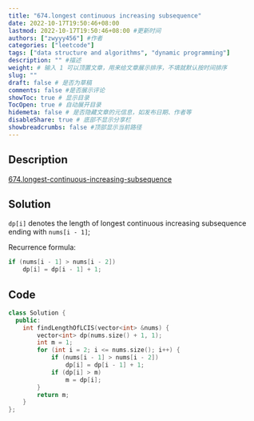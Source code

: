```yaml
---
title: "674.longest continuous increasing subsequence"
date: 2022-10-17T19:50:46+08:00
lastmod: 2022-10-17T19:50:46+08:00 #更新时间
authors: ["zwyyy456"] #作者
categories: ["leetcode"]
tags: ["data structure and algorithms", "dynamic programming"]
description: "" #描述
weight: # 输入 1 可以顶置文章，用来给文章展示排序，不填就默认按时间排序
slug: ""
draft: false # 是否为草稿
comments: false #是否展示评论
showToc: true # 显示目录
TocOpen: true # 自动展开目录
hidemeta: false # 是否隐藏文章的元信息，如发布日期、作者等
disableShare: true # 底部不显示分享栏
showbreadcrumbs: false #顶部显示当前路径
---
```

## Description
[674.longest-continuous-increasing-subsequence](https://leetcode.cn/problems/longest-continuous-increasing-subsequence/submissions/)

## Solution
`dp[i]` denotes the length of longest continuous increasing subsequence ending with `nums[i - 1]`;

Recurrence formula:
```cpp
if (nums[i - 1] > nums[i - 2])
    dp[i] = dp[i - 1] + 1;
```

## Code
```cpp
class Solution {
  public:
    int findLengthOfLCIS(vector<int> &nums) {
        vector<int> dp(nums.size() + 1, 1);
        int m = 1;
        for (int i = 2; i <= nums.size(); i++) {
            if (nums[i - 1] > nums[i - 2])
                dp[i] = dp[i - 1] + 1;
            if (dp[i] > m)
                m = dp[i];
        }
        return m;
    }
};
```
